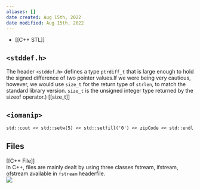 ```yaml
---
aliases: []
date created: Aug 15th, 2022
date modified: Aug 15th, 2022
---
```

- [[C++ STL]]
## `<stddef.h>`
The header `<stddef.h>` defines a type `ptrdiff_t` that is large enough to hold the signed difference of two pointer values.If we were being very cautious, however, we would use `size_t` for the return type of `strlen`, to match the standard library version. `size_t` is the unsigned integer type returned by the sizeof operator.)
[[size_t]]

## `<iomanip>`
`std::cout << std::setw(5) << std::setfill('0') << zipCode << std::endl`

## Files
[[C++ File]]  
In C++, files are mainly dealt by using three classes fstream, ifstream, ofstream available in `fstream` headerfile.  
![](https://media.geeksforgeeks.org/wp-content/cdn-uploads/20191129162746/CPP-File-Handling.png)
